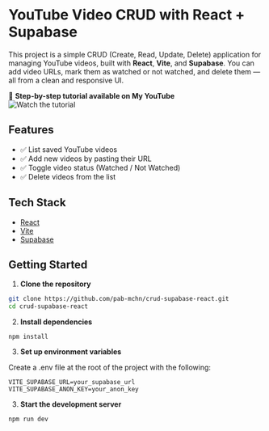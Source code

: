 # YouTube Video CRUD with React + Supabase

This project is a simple CRUD (Create, Read, Update, Delete) application for managing YouTube videos, built with **React**, **Vite**, and **Supabase**. 
You can add video URLs, mark them as watched or not watched, and delete them — all from a clean and responsive UI.

🎥 **Step-by-step tutorial available on My YouTube**  
![Watch the tutorial](https://cdn.hashnode.com/res/hashnode/image/upload/v1752476554306/ac01c9e6-9060-4643-b4e2-a625eb5278a1.png?w=1600&h=840&fit=crop&crop=entropy&auto=compress,format&format=webp)


## Features

- ✅ List saved YouTube videos
- ✅ Add new videos by pasting their URL
- ✅ Toggle video status (Watched / Not Watched)
- ✅ Delete videos from the list

## Tech Stack

- [React](https://react.dev/)
- [Vite](https://vitejs.dev/)
- [Supabase](https://supabase.com/)

## Getting Started

1. **Clone the repository**

```bash
git clone https://github.com/pab-mchn/crud-supabase-react.git
cd crud-supabase-react
```

2. **Install dependencies**
```
npm install
```
3. **Set up environment variables**
   
Create a .env file at the root of the project with the following:

```
VITE_SUPABASE_URL=your_supabase_url
VITE_SUPABASE_ANON_KEY=your_anon_key
```
3. **Start the development server**
```
npm run dev
```
